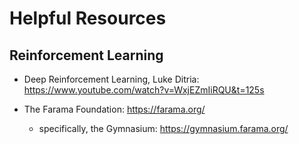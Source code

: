 # Helpful Resources


## Reinforcement Learning

- Deep Reinforcement Learning, Luke Ditria: https://www.youtube.com/watch?v=WxjEZmIiRQU&t=125s

- The Farama Foundation: https://farama.org/
    - specifically, the Gymnasium: https://gymnasium.farama.org/

